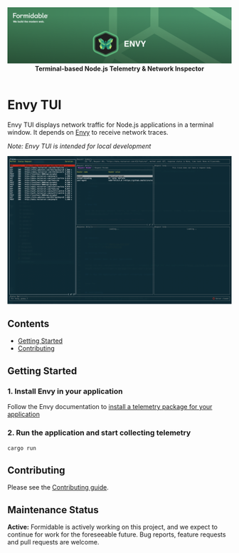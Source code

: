 <div align="center">
  <a href="https://formidable.com/open-source/" target="_blank">
    <img alt="Envy — Formidable, We build the modern web" src="./docs/images/envy-hero.png" />
  </a>

  <strong>
   Terminal-based Node.js Telemetry &amp; Network Inspector
  </strong>

  <br />
  <br />
</div>

# Envy TUI

Envy TUI displays network traffic for Node.js applications in a terminal window. It depends on [Envy](https://github.com/FormidableLabs/envy) to receive network traces.

_Note: Envy TUI is intended for local development_

<div align="center">
  <img alt="Envy" src="./docs/images/envy-tui-example.png" />
</div>

## Contents

- [Getting Started](#getting-started)
- [Contributing](#contributing)

## Getting Started

### 1. Install Envy in your application

Follow the Envy documentation to [install a telemetry package for your application](https://github.com/FormidableLabs/envy#2-install-a-telemetry-package-for-your-application)

### 2. Run the application and start collecting telemetry

```
cargo run
```

## Contributing

Please see the [Contributing guide](CONTRIBUTING.md).

## Maintenance Status

**Active:** Formidable is actively working on this project, and we expect to continue for work for the foreseeable future. Bug reports, feature requests and pull requests are welcome.